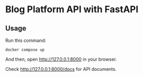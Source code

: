 # Blog Platform API with FastAPI

## Usage
Run this command:
```shell
docker compose up
```
And then, open http://127.0.0.1:8000 in your browser.

Check http://127.0.0.1:8000/docs for API documents.